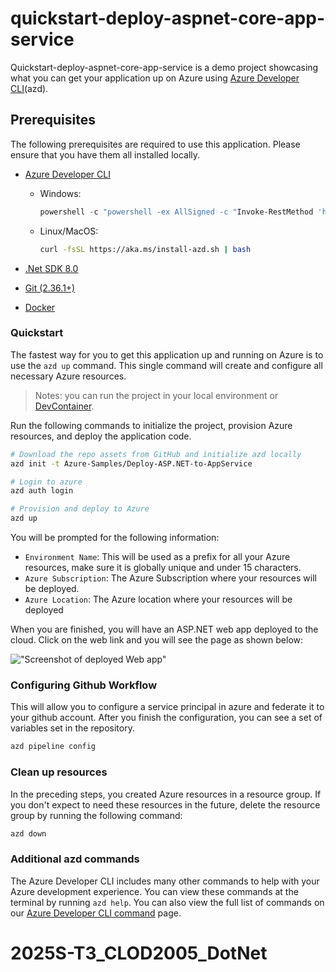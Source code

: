 # quickstart-deploy-aspnet-core-app-service

Quickstart-deploy-aspnet-core-app-service is a demo project showcasing what you can get your application up on Azure using [Azure Developer CLI](https://learn.microsoft.com/en-us/azure/developer/azure-developer-cli/overview)(azd).

## Prerequisites

The following prerequisites are required to use this application.  Please ensure that you have them all installed locally.

- [Azure Developer CLI](https://aka.ms/azure-dev/install)
  - Windows:

    ```powershell
    powershell -c "powershell -ex AllSigned -c "Invoke-RestMethod 'https://aka.ms/install-azd.ps1' | Invoke-Expression""
    ```

  - Linux/MacOS:

    ```bash
    curl -fsSL https://aka.ms/install-azd.sh | bash 
    ```

- [.Net SDK 8.0](https://dotnet.microsoft.com/en-us/download/dotnet/8.0)

- [Git (2.36.1+)](https://git-scm.com/)

- [Docker](https://docs.docker.com/get-docker/)

### Quickstart

The fastest way for you to get this application up and running on Azure is to use the `azd up` command. This single command will create and configure all necessary Azure resources.

>Notes: you can run the project in your local environment or [DevContainer](https://code.visualstudio.com/docs/devcontainers/containers).

Run the following commands to initialize the project, provision Azure resources, and deploy the application code.

```bash
# Download the repo assets from GitHub and initialize azd locally
azd init -t Azure-Samples/Deploy-ASP.NET-to-AppService

# Login to azure
azd auth login

# Provision and deploy to Azure
azd up
```

You will be prompted for the following information:

- `Environment Name`: This will be used as a prefix for all your Azure resources, make sure it is globally unique and under 15 characters.
- `Azure Subscription`: The Azure Subscription where your resources will be deployed.
- `Azure Location`: The Azure location where your resources will be deployed

When you are finished, you will have an ASP.NET web app deployed to the cloud. Click on the web link and you will see the page as shown below:

!["Screenshot of deployed Web app"](assets/web.png)

### Configuring Github Workflow

This will allow you to configure a service principal in azure and federate it to your github account. After you finish the configuration, you can see a set of variables set in the repository.

```bash
azd pipeline config
```

### Clean up resources

In the preceding steps, you created Azure resources in a resource group. If you don't expect to need these resources in the future, delete the resource group by running the following command:

```bash
azd down
```

### Additional azd commands

The Azure Developer CLI includes many other commands to help with your Azure development experience. You can view these commands at the terminal by running `azd help`. You can also view the full list of commands on our [Azure Developer CLI command](https://aka.ms/azure-dev/ref) page.
# 2025S-T3_CLOD2005_DotNet

